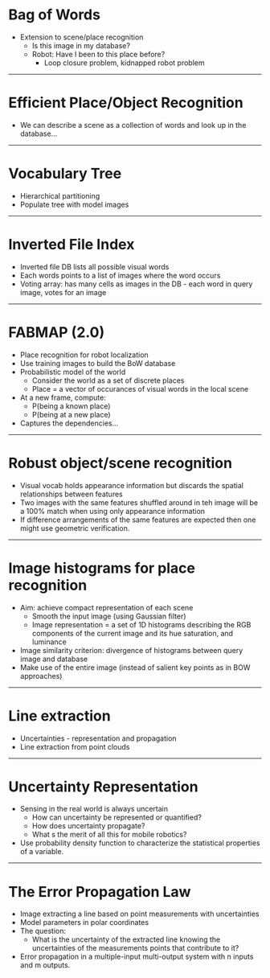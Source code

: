 # Bag of Words

- Extension to scene/place recognition
  - Is this image in my database?
  - Robot: Have I been to this place before?
    - Loop closure problem, kidnapped robot problem

---

# Efficient Place/Object Recognition

- We can describe a scene as a collection of words and look up in the database...

---

# Vocabulary Tree

- Hierarchical partitioning
- Populate tree with model images

---

# Inverted File Index

- Inverted file DB lists all possible visual words
- Each words points to a list of images where the word occurs
- Voting array: has many cells as images in the DB - each word in query image, votes for an image

---

# FABMAP (2.0)

- Place recognition for robot localization
- Use training images to build the BoW database
- Probabilistic model of the world
  - Consider the world as a set of discrete places
  - Place = a vector of occurances of visual words in the local scene
- At a new frame, compute:
  - P(being a known place)
  - P(being at a new place)
- Captures the dependencies...

---

# Robust object/scene recognition

- Visual vocab holds appearance information but discards the spatial relationships between features
- Two images with the same features shuffled around in teh image will be a 100% match when using only appearance information
- If difference arrangements of the same features are expected then one might use geometric verification.

---

# Image histograms for place recognition

- Aim: achieve compact representation of each scene
  - Smooth the input image (using Gaussian filter)
  - Image representation = a set of 1D histograms describing the RGB components of the current image and its hue saturation, and luminance
- Image similarity criterion: divergence of histograms between query image and database
- Make use of the entire image (instead of salient key points as in BOW approaches)

---

# Line extraction

- Uncertainties - representation and propagation
- Line extraction from point clouds

---

# Uncertainty Representation

- Sensing in the real world is always uncertain
  - How can uncertainty be represented or quantified?
  - How does uncertainty propagate?
  - What s the merit of all this for mobile robotics?
- Use probability density function to characterize the statistical properties of a variable.

---

# The Error Propagation Law

- Image extracting a line based on point measurements with uncertainties
- Model parameters in polar coordinates
- The question:
  - What is the uncertainty of the extracted line knowing the uncertainties of the measurements points that contribute to it?
- Error propagation in a multiple-input multi-output system with n inputs and m outputs.

